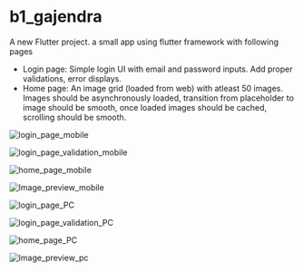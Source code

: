# b1_gajendra

A new Flutter project.
 a small app using flutter framework with following pages
- Login page: Simple login UI with email and password inputs. Add proper validations, error displays.
- Home page: An image grid (loaded from web) with atleast 50 images. Images should be asynchronously loaded, transition from placeholder to image should be smooth, once loaded images should be cached, scrolling should be smooth.

![login_page_mobile](https://github.com/GajendraShegunashi/FlutterApp/assets/137136170/dfe933d6-9eae-4a29-a124-8b7b937cbf79)


![login_page_validation_mobile](https://github.com/GajendraShegunashi/FlutterApp/assets/137136170/7b292eab-64ea-4da7-93ba-a8f7766653d0)


![home_page_mobile](https://github.com/GajendraShegunashi/FlutterApp/assets/137136170/51c8f7e5-b65a-4142-9db9-7e5e4fbea1fd)


![Image_preview_mobile](https://github.com/GajendraShegunashi/FlutterApp/assets/137136170/28dc3696-bd71-407d-8542-580eeef63c59)


![login_page_PC](https://github.com/GajendraShegunashi/FlutterApp/assets/137136170/f55f6fa2-4017-415d-9e3a-ad556988bef9)


![login_page_validation_PC](https://github.com/GajendraShegunashi/FlutterApp/assets/137136170/c3120145-627e-424e-b508-20caf2d8befe)


![home_page_PC](https://github.com/GajendraShegunashi/FlutterApp/assets/137136170/b1a2f4c3-aae2-480b-a607-6249034789d0)


![Image_preview_pc](https://github.com/GajendraShegunashi/FlutterApp/assets/137136170/1534d54d-0546-452e-8fab-3d215090dfc6)
